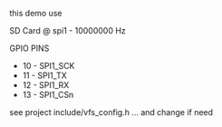this demo use

SD Card @ spi1 - 10000000 Hz

GPIO PINS
* 10 - SPI1_SCK 
* 11 - SPI1_TX   
* 12 - SPI1_RX   
* 13 - SPI1_CSn  

see project include/vfs_config.h ... and change if need

